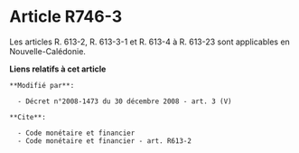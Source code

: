 # Article R746-3

Les articles R. 613-2, R. 613-3-1 et R. 613-4 à R. 613-23 sont applicables en Nouvelle-Calédonie.

**Liens relatifs à cet article**

	**Modifié par**:

	  - Décret n°2008-1473 du 30 décembre 2008 - art. 3 (V)

	**Cite**:

	  - Code monétaire et financier
	  - Code monétaire et financier - art. R613-2

